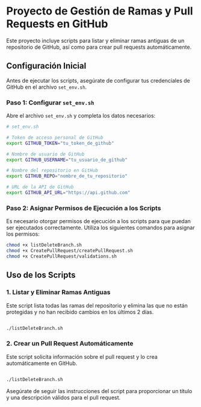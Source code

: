# Proyecto de Gestión de Ramas y Pull Requests en GitHub

Este proyecto incluye scripts para listar y eliminar ramas antiguas de un repositorio de GitHub, así como para crear pull requests automáticamente.

## Configuración Inicial

Antes de ejecutar los scripts, asegúrate de configurar tus credenciales de GitHub en el archivo `set_env.sh`.

### Paso 1: Configurar `set_env.sh`

Abre el archivo `set_env.sh` y completa los datos necesarios:

```sh
# set_env.sh

# Token de acceso personal de GitHub
export GITHUB_TOKEN="tu_token_de_github"

# Nombre de usuario de GitHub
export GITHUB_USERNAME="tu_usuario_de_github"

# Nombre del repositorio en GitHub
export GITHUB_REPO="nombre_de_tu_repositorio"

# URL de la API de GitHub
export GITHUB_API_URL="https://api.github.com"

```

### Paso 2: Asignar Permisos de Ejecución a los Scripts

Es necesario otorgar permisos de ejecución a los scripts para que puedan ser ejecutados correctamente. Utiliza los siguientes comandos para asignar los permisos:

```sh
chmod +x listDeleteBranch.sh
chmod +x CreatePullRequest/createPullRequest.sh
chmod +x CreatePullRequest/validations.sh
```

## Uso de los Scripts

### 1. Listar y Eliminar Ramas Antiguas

Este script lista todas las ramas del repositorio y elimina las que no están protegidas y no han recibido cambios en los últimos 2 días.

```sh

./listDeleteBranch.sh

```

### 2. Crear un Pull Request Automáticamente

Este script solicita información sobre el pull request y lo crea automáticamente en GitHub.

```sh

./listDeleteBranch.sh

```

Asegúrate de seguir las instrucciones del script para proporcionar un título y una descripción válidos para el pull request.


